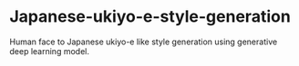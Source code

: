 # Japanese-ukiyo-e-style-generation
Human face to Japanese ukiyo-e like style generation using generative deep learning model.
